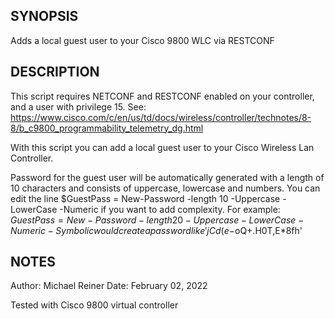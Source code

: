 ## SYNOPSIS
Adds a local guest user to your Cisco 9800 WLC via RESTCONF

## DESCRIPTION
This script requires NETCONF and RESTCONF enabled on your controller, and a user with privilege 15.
See: https://www.cisco.com/c/en/us/td/docs/wireless/controller/technotes/8-8/b_c9800_programmability_telemetry_dg.html

With this script you can add a local guest user to your Cisco Wireless Lan Controller.

Password for the guest user will be automatically generated with a length of 10 characters and consists of uppercase, lowercase and numbers.
You can edit the line
$GuestPass = New-Password -length 10 -Uppercase -LowerCase -Numeric
if you want to add complexity.
For example: $GuestPass = New-Password -length 20 -Uppercase -LowerCase -Numeric -Symbolic
would create a password like 'jCd(e-$oQ+.H0T,E*8fh'

## NOTES
Author: Michael Reiner
Date:   February 02, 2022

Tested with Cisco 9800 virtual controller